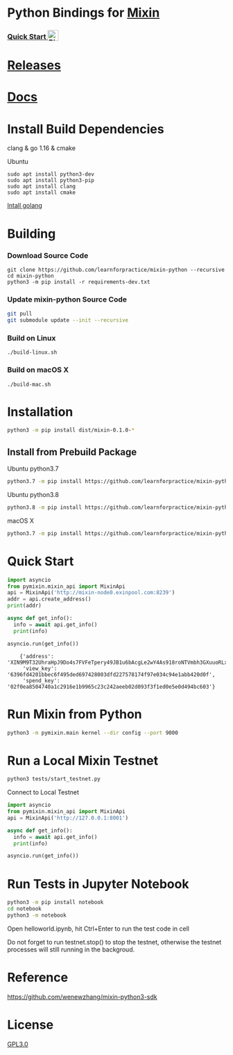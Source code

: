 # Python Bindings for [Mixin](https://github.com/mixinNetwork/mixin)
<h3>
  <a
    target="_blank"
    href="https://mybinder.org/v2/gh/learnforpractice/mixin-python/HEAD?filepath=notebook%2Fhelloworld.ipynb"
  >
    Quick Start
    <img alt="Binder" valign="bottom" height="25px"
    src="https://mybinder.org/badge_logo.svg"
    />
  </a>
</h3>

# [Releases](https://github.com/learnforpractice/mixin-python/releases/tag/v0.1)

# [Docs](https://learnforpractice.github.io/mixin-python/)

# Install Build Dependencies

clang & go 1.16 & cmake

Ubuntu
```
sudo apt install python3-dev
sudo apt install python3-pip
sudo apt install clang
sudo apt install cmake
```

[Intall golang](https://golang.org/doc/install)


# Building

### Download Source Code

```
git clone https://github.com/learnforpractice/mixin-python --recursive
cd mixin-python
python3 -m pip install -r requirements-dev.txt 
```

### Update mixin-python Source Code

```bash
git pull
git submodule update --init --recursive
```

### Build on Linux

```
./build-linux.sh
```

### Build on macOS X

```
./build-mac.sh
```

# Installation

```bash
python3 -m pip install dist/mixin-0.1.0-*
```

## Install from Prebuild Package

Ubuntu python3.7
```bash
python3.7 -m pip install https://github.com/learnforpractice/mixin-python/releases/download/v0.1/mixin-0.1.0-cp37-cp37m-linux_x86_64.whl
```

Ubuntu python3.8
```bash
python3.8 -m pip install https://github.com/learnforpractice/mixin-python/releases/download/v0.1/mixin-0.1.0-cp38-cp38-linux_x86_64.whl
```

macOS X
```bash
python3.7 -m pip install https://github.com/learnforpractice/mixin-python/releases/download/v0.1/mixin-0.1.0-cp37-cp37m-macosx_10_9_x86_64.whl
```

# Quick Start

```python
import asyncio
from pymixin.mixin_api import MixinApi
api = MixinApi('http://mixin-node0.exinpool.com:8239')
addr = api.create_address()
print(addr)

async def get_info():
  info = await api.get_info()
  print(info)

asyncio.run(get_info())

```

```
    {'address': 'XIN9M9T32UhraHpJ9Do4s7FVFeTpery49JB1u6bAcgLe2wY4As918roNTVmbh3GXuuoRLx5FyeuhvUQUmvtWtUthGdgBCdMG',
     'view_key': '6396fd4201bbec6f495ded697428003dfd227578174f97e034c94e1abb420d0f',
     'spend_key': '02f0ea8504740a1c2916e1b9965c23c242aeeb02d093f3f1ed0e5e0d494bc603'}
```

# Run Mixin from Python

```bash
python3 -m pymixin.main kernel --dir config --port 9000
```

# Run a Local Mixin Testnet

```bash
python3 tests/start_testnet.py
```

Connect to Local Testnet

```python
import asyncio
from pymixin.mixin_api import MixinApi
api = MixinApi('http://127.0.0.1:8001')

async def get_info():
  info = await api.get_info()
  print(info)

asyncio.run(get_info())
```

# Run Tests in Jupyter Notebook
```bash
python3 -m pip install notebook
cd notebook
python3 -m notebook
```

Open helloworld.ipynb, hit Ctrl+Enter to run the test code in cell

Do not forget to run testnet.stop() to stop the testnet, otherwise the testnet processes will still running in the backgroud.

# Reference

https://github.com/wenewzhang/mixin-python3-sdk

# License

[GPL3.0](./LICENSE)

